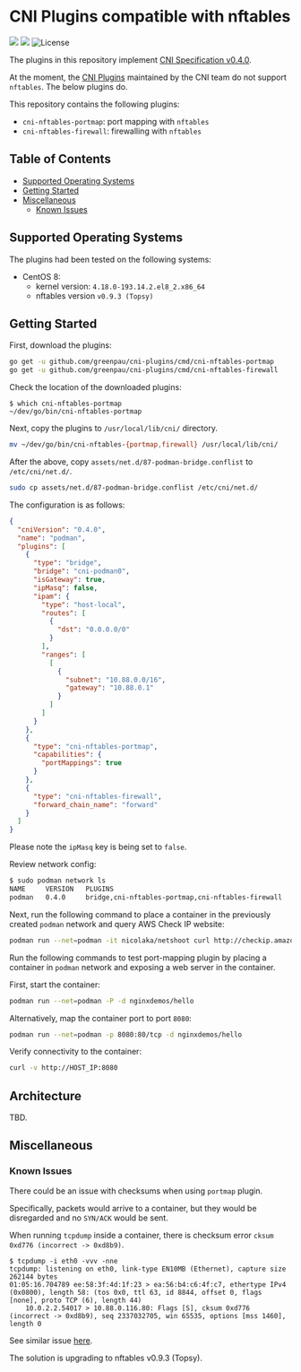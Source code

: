 # CNI Plugins compatible with nftables

<a href="https://github.com/greenpau/cni-plugins/actions/" target="_blank"><img src="https://github.com/greenpau/cni-plugins/workflows/build/badge.svg?branch=main"></a>
<a href="https://pkg.go.dev/github.com/greenpau/cni-plugins" target="_blank"><img src="https://img.shields.io/badge/godoc-reference-blue.svg"></a>
![License](https://img.shields.io/github/license/greenpau/cni-plugins)

The plugins in this repository implement
[CNI Specification v0.4.0](https://github.com/containernetworking/cni/blob/spec-v0.4.0/SPEC.md).

At the moment, the [CNI Plugins](https://github.com/containernetworking/plugins)
maintained by the CNI team do not support `nftables`. The below plugins do.

This repository contains the following plugins:

* `cni-nftables-portmap`: port mapping with `nftables`
* `cni-nftables-firewall`: firewalling with `nftables`

<!-- begin-markdown-toc -->
## Table of Contents

* [Supported Operating Systems](#supported-operating-systems)
* [Getting Started](#getting-started)
* [Miscellaneous](#miscellaneous)
  * [Known Issues](#known-issues)

<!-- end-markdown-toc -->

## Supported Operating Systems

The plugins had been tested on the following systems:

* CentOS 8:
  - kernel version: `4.18.0-193.14.2.el8_2.x86_64`
  - nftables version `v0.9.3 (Topsy)`

## Getting Started

First, download the plugins:

```bash
go get -u github.com/greenpau/cni-plugins/cmd/cni-nftables-portmap
go get -u github.com/greenpau/cni-plugins/cmd/cni-nftables-firewall
```

Check the location of the downloaded plugins:

```
$ which cni-nftables-portmap
~/dev/go/bin/cni-nftables-portmap
```

Next, copy the plugins to `/usr/local/lib/cni/` directory.

```bash
mv ~/dev/go/bin/cni-nftables-{portmap,firewall} /usr/local/lib/cni/
```

After the above, copy `assets/net.d/87-podman-bridge.conflist` to
`/etc/cni/net.d/`.

```bash
sudo cp assets/net.d/87-podman-bridge.conflist /etc/cni/net.d/
```

The configuration is as follows:

```json
{
  "cniVersion": "0.4.0",
  "name": "podman",
  "plugins": [
    {
      "type": "bridge",
      "bridge": "cni-podman0",
      "isGateway": true,
      "ipMasq": false,
      "ipam": {
        "type": "host-local",
        "routes": [
          {
            "dst": "0.0.0.0/0"
          }
        ],
        "ranges": [
          [
            {
              "subnet": "10.88.0.0/16",
              "gateway": "10.88.0.1"
            }
          ]
        ]
      }
    },
    {
      "type": "cni-nftables-portmap",
      "capabilities": {
        "portMappings": true
      }
    },
    {
      "type": "cni-nftables-firewall",
      "forward_chain_name": "forward"
    }
  ]
}
```

Please note the `ipMasq` key is being set to `false`.

Review network config:

```bash
$ sudo podman network ls
NAME     VERSION   PLUGINS
podman   0.4.0     bridge,cni-nftables-portmap,cni-nftables-firewall
```

Next, run the following command to place a container in the previously
created `podman` network and query AWS Check IP website:

```bash
podman run --net=podman -it nicolaka/netshoot curl http://checkip.amazonaws.com/
```

Run the following commands to test port-mapping plugin by placing
a container in `podman` network and exposing a web server in
the container.

First, start the container:

```bash
podman run --net=podman -P -d nginxdemos/hello
```

Alternatively, map the container port to port `8080`:

```bash
podman run --net=podman -p 8080:80/tcp -d nginxdemos/hello
```

Verify connectivity to the container:

```bash
curl -v http://HOST_IP:8080
```

## Architecture

TBD.

## Miscellaneous

### Known Issues

There could be an issue with checksums when using `portmap` plugin.

Specifically, packets would arrive to a container, but they would be
disregarded and no `SYN/ACK` would be sent.

When running `tcpdump` inside a container, there is checksum error
`cksum 0xd776 (incorrect -> 0xd8b9)`.

```
$ tcpdump -i eth0 -vvv -nne
tcpdump: listening on eth0, link-type EN10MB (Ethernet), capture size 262144 bytes
01:05:16.704789 ee:58:3f:4d:1f:23 > ea:56:b4:c6:4f:c7, ethertype IPv4 (0x0800), length 58: (tos 0x0, ttl 63, id 8844, offset 0, flags [none], proto TCP (6), length 44)
    10.0.2.2.54017 > 10.88.0.116.80: Flags [S], cksum 0xd776 (incorrect -> 0xd8b9), seq 2337032705, win 65535, options [mss 1460], length 0
```

See similar issue
[here](https://stackoverflow.com/questions/26716722/tcp-receives-packets-but-it-ignores-them).

The solution is upgrading to nftables v0.9.3 (Topsy).
